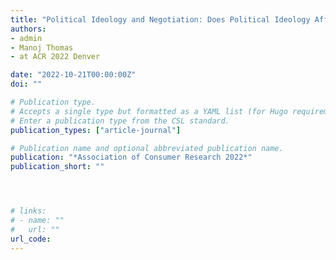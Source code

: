 ```yaml
---
title: "Political Ideology and Negotiation: Does Political Ideology Affect Negotiation?"
authors:
- admin
- Manoj Thomas
- at ACR 2022 Denver

date: "2022-10-21T00:00:00Z"
doi: ""

# Publication type.
# Accepts a single type but formatted as a YAML list (for Hugo requirements).
# Enter a publication type from the CSL standard.
publication_types: ["article-journal"]

# Publication name and optional abbreviated publication name.
publication: "*Association of Consumer Research 2022*"
publication_short: ""




# links:
# - name: ""
#   url: ""
url_code: 
---
```

